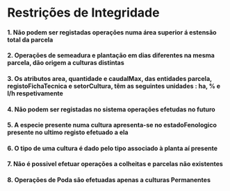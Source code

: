# Restrições de Integridade

#### 1. Não podem ser registadas operações numa área superior á estensão total da parcela
#### 2. Operações de semeadura e plantação em dias diferentes na mesma parcela, dão origem a culturas distintas
#### 3. Os atributos area, quantidade e caudalMax, das entidades parcela, registoFichaTecnica e setorCultura, têm as seguintes unidades : ha, % e l/h respetivamente
#### 4. Não podem ser registadas no sistema operações efetudas no futuro
#### 5. A especie presente numa cultura apresenta-se no estadoFenologico presente no ultimo registo efetuado a ela
#### 6. O tipo de uma cultura é dado pelo tipo associado à planta aí presente
#### 7. Não é possivel efetuar operações a colheitas e parcelas não existentes
#### 8. Operações de Poda são efetuadas apenas a culturas Permanentes